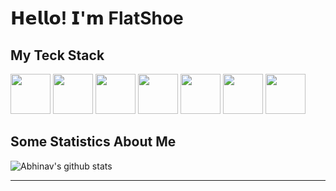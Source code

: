 # 𝗛𝗲𝗹𝗹𝗼! 𝗜'𝗺 FlatShoe

## My Teck Stack

<div>
  <img width="64px" height="64px" src="https://cdn.svgporn.com/logos/html-5.svg">
  <img width="64px" height="64px" src="https://cdn.svgporn.com/logos/css-3.svg">
  <img width="64px" height="64px" src="https://cdn.svgporn.com/logos/javascript.svg">
  <img width="64px" height="64px" src="https://cdn.svgporn.com/logos/typescript.svg">
  <img width="64px" height="64px" src="https://cdn.svgporn.com/logos/webpack.svg">
  <img width="64px" height="64px" src="https://cdn.svgporn.com/logos/vue.svg">
  <img width="64px" height="64px" src="https://cdn.svgporn.com/logos/react.svg">
</div>

## Some Statistics About Me
![Abhinav's github stats](https://github-readme-stats.vercel.app/api?username=FlatShoe&&show_icons=true&title_color=ffffff&icon_color=bb2acf&text_color=daf7dc&bg_color=151515)<br>

---
